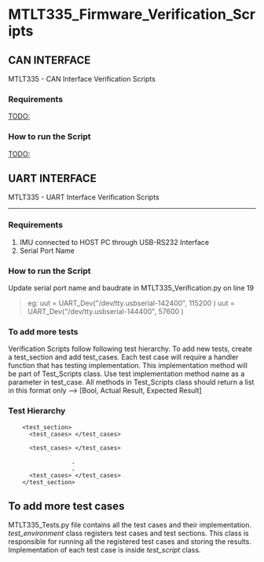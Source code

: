 # MTLT335_Firmware_Verification_Scripts

## CAN INTERFACE
MTLT335 - CAN Interface Verification Scripts

### Requirements
<TODO:>
### How to run the Script
<TODO:>

## UART INTERFACE
MTLT335 - UART Interface Verification Scripts
___
### Requirements
1. IMU connected to HOST PC through USB-RS232 Interface
2. Serial Port Name

### How to run the Script
Update serial port name and baudrate in MTLT335_Verification.py on line 19

>eg: uut = UART_Dev("/dev/tty.usbserial-142400", 115200 )
> uut = UART_Dev("/dev/tty.usbserial-144400", 57600 )


### To add more tests
Verification Scripts follow following test hierarchy. To add new tests, create a test_section and add test_cases. Each test case will require a handler function that has testing implementation. This implementation method will be part of Test_Scripts class. Use test implementation method name as a parameter in test_case. All methods in Test_Scripts class should return a list in this format only --> [Bool, Actual Result, Expected Result]

### Test Hierarchy
```
    <test_section>
      <test_cases> </test_cases>

      <test_cases> </test_cases>

                  .
                  .
      <test_cases> </test_cases>
    </test_section>
```
## To add more test cases
MTLT335_Tests.py file contains all the test cases and their implementation. *test_environment* class
registers test cases and test sections. This class is responsible for running all the registered test cases and storing the results. Implementation of each test case is inside *test_script* class.
